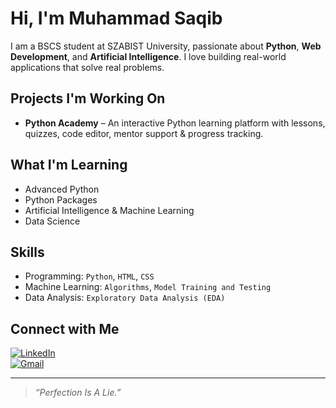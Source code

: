 # Hi, I'm Muhammad Saqib

 I am a BSCS student at SZABIST University, passionate about **Python**, **Web Development**, and **Artificial Intelligence**. I love building real-world applications that solve real problems.

## Projects I'm Working On
- **Python Academy** – An interactive Python learning platform with lessons, quizzes, code editor, mentor support & progress tracking.

## What I'm Learning
- Advanced Python
- Python Packages
- Artificial Intelligence & Machine Learning
- Data Science

## Skills
- Programming: `Python`, `HTML`, `CSS`
- Machine Learning: `Algorithms`, `Model Training and Testing`
- Data Analysis: `Exploratory Data Analysis (EDA)`

## Connect with Me

[![LinkedIn](https://img.shields.io/badge/LinkedIn-blue?style=flat&logo=linkedin)](https://www.linkedin.com/in/muhd-saqib)  
[![Gmail](https://img.shields.io/badge/Email-D14836?style=flat&logo=gmail&logoColor=white)](mailto:msaqibrehman98@gmail.com)

---

> *“Perfection Is A Lie.”*
